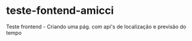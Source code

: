 # teste-fontend-amicci
Teste frontend - Criando uma pág. com api's de localização e previsão do tempo
